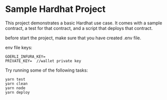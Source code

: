 # Sample Hardhat Project

This project demonstrates a basic Hardhat use case. It comes with a sample contract, a test for that contract, and a script that deploys that contract.

before start the project, make sure that you have created .env file.

env file keys:
```
GOERLI_INFURA_KEY= 
PRIVATE_KEY=  //wallet private key
```

Try running some of the following tasks:

```shell
yarn test
yarn clean
yarn node
yarn deploy
```
